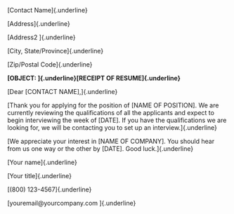 [Contact Name]{.underline}

[Address]{.underline}

[Address2 ]{.underline}

[City, State/Province]{.underline}

[Zip/Postal Code]{.underline}

**[OBJECT: ]{.underline}[RECEIPT OF RESUME]{.underline}**

[Dear \[CONTACT NAME\],]{.underline}

[Thank you for applying for the position of \[NAME OF POSITION\]. We are
currently reviewing the qualifications of all the applicants and expect
to begin interviewing the week of \[DATE\]. If you have the
qualifications we are looking for, we will be contacting you to set up
an interview.]{.underline}

[We appreciate your interest in \[NAME OF COMPANY\]. You should hear
from us one way or the other by \[DATE\]. Good luck.]{.underline}

[Your name]{.underline}

[Your title]{.underline}

[(800) 123-4567]{.underline}

[youremail\@yourcompany.com ]{.underline}
